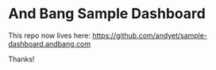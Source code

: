 # And Bang Sample Dashboard

This repo now lives here: https://github.com/andyet/sample-dashboard.andbang.com

Thanks!
